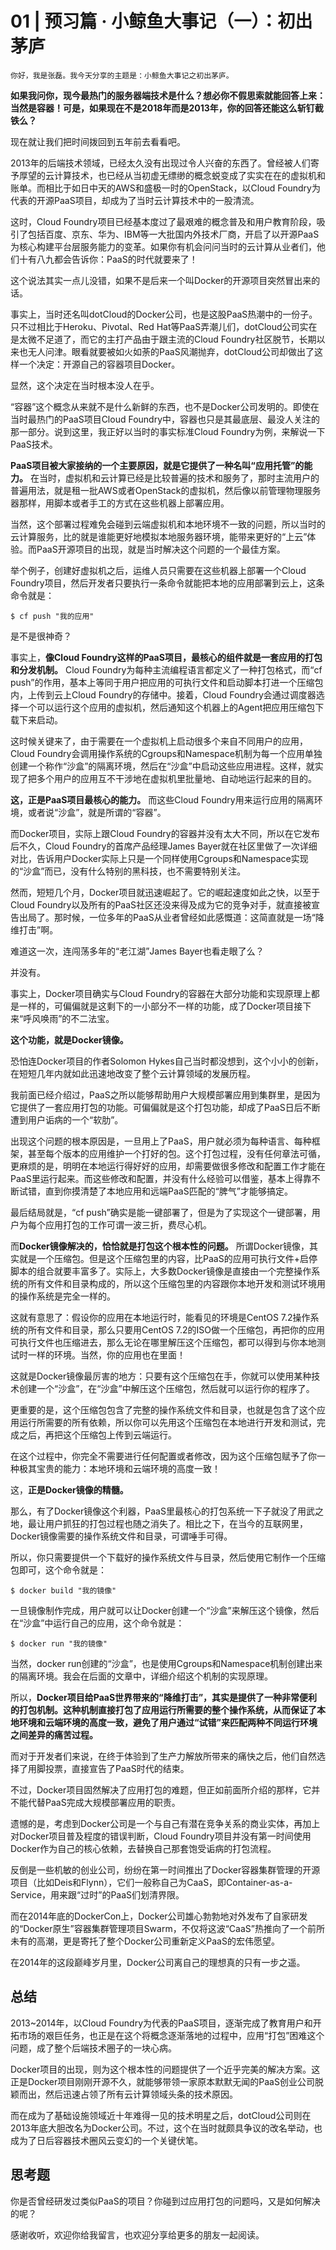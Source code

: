 # 01 | 预习篇 · 小鲸鱼大事记（一）：初出茅庐

    你好，我是张磊。我今天分享的主题是：小鲸鱼大事记之初出茅庐。

**如果我问你，现今最热门的服务器端技术是什么？想必你不假思索就能回答上来：当然是容器！可是，如果现在不是2018年而是2013年，你的回答还能这么斩钉截铁么？**

现在就让我们把时间拨回到五年前去看看吧。

2013年的后端技术领域，已经太久没有出现过令人兴奋的东西了。曾经被人们寄予厚望的云计算技术，也已经从当初虚无缥缈的概念蜕变成了实实在在的虚拟机和账单。而相比于如日中天的AWS和盛极一时的OpenStack，以Cloud Foundry为代表的开源PaaS项目，却成为了当时云计算技术中的一股清流。

这时，Cloud Foundry项目已经基本度过了最艰难的概念普及和用户教育阶段，吸引了包括百度、京东、华为、IBM等一大批国内外技术厂商，开启了以开源PaaS为核心构建平台层服务能力的变革。如果你有机会问问当时的云计算从业者们，他们十有八九都会告诉你：PaaS的时代就要来了！

这个说法其实一点儿没错，如果不是后来一个叫Docker的开源项目突然冒出来的话。

事实上，当时还名叫dotCloud的Docker公司，也是这股PaaS热潮中的一份子。只不过相比于Heroku、Pivotal、Red Hat等PaaS弄潮儿们，dotCloud公司实在是太微不足道了，而它的主打产品由于跟主流的Cloud Foundry社区脱节，长期以来也无人问津。眼看就要被如火如荼的PaaS风潮抛弃，dotCloud公司却做出了这样一个决定：开源自己的容器项目Docker。

显然，这个决定在当时根本没人在乎。

“容器”这个概念从来就不是什么新鲜的东西，也不是Docker公司发明的。即使在当时最热门的PaaS项目Cloud Foundry中，容器也只是其最底层、最没人关注的那一部分。说到这里，我正好以当时的事实标准Cloud Foundry为例，来解说一下PaaS技术。

**PaaS项目被大家接纳的一个主要原因，就是它提供了一种名叫“应用托管”的能力。** 在当时，虚拟机和云计算已经是比较普遍的技术和服务了，那时主流用户的普遍用法，就是租一批AWS或者OpenStack的虚拟机，然后像以前管理物理服务器那样，用脚本或者手工的方式在这些机器上部署应用。

当然，这个部署过程难免会碰到云端虚拟机和本地环境不一致的问题，所以当时的云计算服务，比的就是谁能更好地模拟本地服务器环境，能带来更好的“上云”体验。而PaaS开源项目的出现，就是当时解决这个问题的一个最佳方案。

举个例子，创建好虚拟机之后，运维人员只需要在这些机器上部署一个Cloud Foundry项目，然后开发者只要执行一条命令就能把本地的应用部署到云上，这条命令就是：

```
$ cf push "我的应用"

```

是不是很神奇？

事实上，**像Cloud Foundry这样的PaaS项目，最核心的组件就是一套应用的打包和分发机制。** Cloud Foundry为每种主流编程语言都定义了一种打包格式，而“cf push”的作用，基本上等同于用户把应用的可执行文件和启动脚本打进一个压缩包内，上传到云上Cloud Foundry的存储中。接着，Cloud Foundry会通过调度器选择一个可以运行这个应用的虚拟机，然后通知这个机器上的Agent把应用压缩包下载下来启动。

这时候关键来了，由于需要在一个虚拟机上启动很多个来自不同用户的应用，Cloud Foundry会调用操作系统的Cgroups和Namespace机制为每一个应用单独创建一个称作“沙盒”的隔离环境，然后在“沙盒”中启动这些应用进程。这样，就实现了把多个用户的应用互不干涉地在虚拟机里批量地、自动地运行起来的目的。

**这，正是PaaS项目最核心的能力。** 而这些Cloud Foundry用来运行应用的隔离环境，或者说“沙盒”，就是所谓的“容器”。

而Docker项目，实际上跟Cloud Foundry的容器并没有太大不同，所以在它发布后不久，Cloud Foundry的首席产品经理James Bayer就在社区里做了一次详细对比，告诉用户Docker实际上只是一个同样使用Cgroups和Namespace实现的“沙盒”而已，没有什么特别的黑科技，也不需要特别关注。

然而，短短几个月，Docker项目就迅速崛起了。它的崛起速度如此之快，以至于Cloud Foundry以及所有的PaaS社区还没来得及成为它的竞争对手，就直接被宣告出局了。那时候，一位多年的PaaS从业者曾经如此感慨道：这简直就是一场“降维打击”啊。

难道这一次，连闯荡多年的“老江湖”James Bayer也看走眼了么？

并没有。

事实上，Docker项目确实与Cloud Foundry的容器在大部分功能和实现原理上都是一样的，可偏偏就是这剩下的一小部分不一样的功能，成了Docker项目接下来“呼风唤雨”的不二法宝。

**这个功能，就是Docker镜像。**

恐怕连Docker项目的作者Solomon Hykes自己当时都没想到，这个小小的创新，在短短几年内就如此迅速地改变了整个云计算领域的发展历程。

我前面已经介绍过，PaaS之所以能够帮助用户大规模部署应用到集群里，是因为它提供了一套应用打包的功能。可偏偏就是这个打包功能，却成了PaaS日后不断遭到用户诟病的一个“软肋”。

出现这个问题的根本原因是，一旦用上了PaaS，用户就必须为每种语言、每种框架，甚至每个版本的应用维护一个打好的包。这个打包过程，没有任何章法可循，更麻烦的是，明明在本地运行得好好的应用，却需要做很多修改和配置工作才能在PaaS里运行起来。而这些修改和配置，并没有什么经验可以借鉴，基本上得靠不断试错，直到你摸清楚了本地应用和远端PaaS匹配的“脾气”才能够搞定。

最后结局就是，“cf push”确实是能一键部署了，但是为了实现这个一键部署，用户为每个应用打包的工作可谓一波三折，费尽心机。

而**Docker镜像解决的，恰恰就是打包这个根本性的问题。** 所谓Docker镜像，其实就是一个压缩包。但是这个压缩包里的内容，比PaaS的应用可执行文件+启停脚本的组合就要丰富多了。实际上，大多数Docker镜像是直接由一个完整操作系统的所有文件和目录构成的，所以这个压缩包里的内容跟你本地开发和测试环境用的操作系统是完全一样的。

这就有意思了：假设你的应用在本地运行时，能看见的环境是CentOS 7.2操作系统的所有文件和目录，那么只要用CentOS 7.2的ISO做一个压缩包，再把你的应用可执行文件也压缩进去，那么无论在哪里解压这个压缩包，都可以得到与你本地测试时一样的环境。当然，你的应用也在里面！

这就是Docker镜像最厉害的地方：只要有这个压缩包在手，你就可以使用某种技术创建一个“沙盒”，在“沙盒”中解压这个压缩包，然后就可以运行你的程序了。

更重要的是，这个压缩包包含了完整的操作系统文件和目录，也就是包含了这个应用运行所需要的所有依赖，所以你可以先用这个压缩包在本地进行开发和测试，完成之后，再把这个压缩包上传到云端运行。

在这个过程中，你完全不需要进行任何配置或者修改，因为这个压缩包赋予了你一种极其宝贵的能力：本地环境和云端环境的高度一致！

这，**正是Docker镜像的精髓。**

那么，有了Docker镜像这个利器，PaaS里最核心的打包系统一下子就没了用武之地，最让用户抓狂的打包过程也随之消失了。相比之下，在当今的互联网里，Docker镜像需要的操作系统文件和目录，可谓唾手可得。

所以，你只需要提供一个下载好的操作系统文件与目录，然后使用它制作一个压缩包即可，这个命令就是：

```
$ docker build "我的镜像"

```

一旦镜像制作完成，用户就可以让Docker创建一个“沙盒”来解压这个镜像，然后在“沙盒”中运行自己的应用，这个命令就是：

```
$ docker run "我的镜像"

```

当然，docker run创建的“沙盒”，也是使用Cgroups和Namespace机制创建出来的隔离环境。我会在后面的文章中，详细介绍这个机制的实现原理。

所以，**Docker项目给PaaS世界带来的“降维打击”，其实是提供了一种非常便利的打包机制。这种机制直接打包了应用运行所需要的整个操作系统，从而保证了本地环境和云端环境的高度一致，避免了用户通过“试错”来匹配两种不同运行环境之间差异的痛苦过程。**

而对于开发者们来说，在终于体验到了生产力解放所带来的痛快之后，他们自然选择了用脚投票，直接宣告了PaaS时代的结束。

不过，Docker项目固然解决了应用打包的难题，但正如前面所介绍的那样，它并不能代替PaaS完成大规模部署应用的职责。

遗憾的是，考虑到Docker公司是一个与自己有潜在竞争关系的商业实体，再加上对Docker项目普及程度的错误判断，Cloud Foundry项目并没有第一时间使用Docker作为自己的核心依赖，去替换自己那套饱受诟病的打包流程。

反倒是一些机敏的创业公司，纷纷在第一时间推出了Docker容器集群管理的开源项目（比如Deis和Flynn），它们一般称自己为CaaS，即Container-as-a-Service，用来跟“过时”的PaaS们划清界限。

而在2014年底的DockerCon上，Docker公司雄心勃勃地对外发布了自家研发的“Docker原生”容器集群管理项目Swarm，不仅将这波“CaaS”热推向了一个前所未有的高潮，更是寄托了整个Docker公司重新定义PaaS的宏伟愿望。

在2014年的这段巅峰岁月里，Docker公司离自己的理想真的只有一步之遥。

## 总结

2013~2014年，以Cloud Foundry为代表的PaaS项目，逐渐完成了教育用户和开拓市场的艰巨任务，也正是在这个将概念逐渐落地的过程中，应用“打包”困难这个问题，成了整个后端技术圈子的一块心病。

Docker项目的出现，则为这个根本性的问题提供了一个近乎完美的解决方案。这正是Docker项目刚刚开源不久，就能够带领一家原本默默无闻的PaaS创业公司脱颖而出，然后迅速占领了所有云计算领域头条的技术原因。

而在成为了基础设施领域近十年难得一见的技术明星之后，dotCloud公司则在2013年底大胆改名为Docker公司。不过，这个在当时就颇具争议的改名举动，也成为了日后容器技术圈风云变幻的一个关键伏笔。

## 思考题

你是否曾经研发过类似PaaS的项目？你碰到过应用打包的问题吗，又是如何解决的呢？

感谢收听，欢迎你给我留言，也欢迎分享给更多的朋友一起阅读。
    